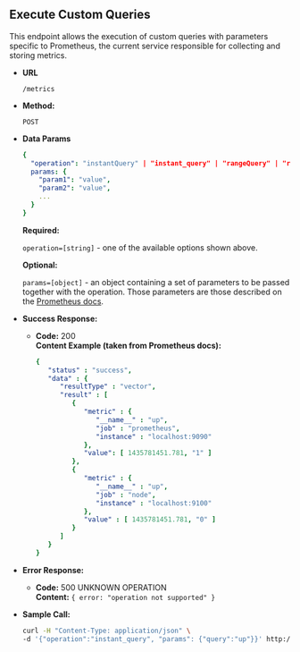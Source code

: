**Execute Custom Queries**
----
  This endpoint allows the execution of custom queries with parameters specific to Prometheus, the current service responsible for collecting and storing metrics.

* **URL**

  `/metrics`

* **Method:**

  `POST`

* **Data Params**
  
  ```yaml
  {
    "operation": "instantQuery" | "instant_query" | "rangeQuery" | "range_query",
    params: {
      "param1": "value",
      "param2": "value",
      ...
    }
  }
  ```
   **Required:**
 
   `operation=[string]` - one of the available options shown above.

   **Optional:**
 
   `params=[object]` - an object containing a set of parameters to be passed together with the operation. Those parameters are those described on the [Prometheus docs](https://prometheus.io/docs/prometheus/latest/querying/api/).

* **Success Response:**

  * **Code:** 200 <br />
    **Content Example (taken from Prometheus docs):**
    ```yaml
    {
       "status" : "success",
       "data" : {
          "resultType" : "vector",
          "result" : [
             {
                "metric" : {
                   "__name__" : "up",
                   "job" : "prometheus",
                   "instance" : "localhost:9090"
                },
                "value": [ 1435781451.781, "1" ]
             },
             {
                "metric" : {
                   "__name__" : "up",
                   "job" : "node",
                   "instance" : "localhost:9100"
                },
                "value" : [ 1435781451.781, "0" ]
             }
          ]
       }
    }
    ```
 
* **Error Response:**

  * **Code:** 500 UNKNOWN OPERATION <br />
    **Content:** `{ error: "operation not supported" }`

* **Sample Call:**

  ```sh
  curl -H "Content-Type: application/json" \
  -d '{"operation":"instant_query", "params": {"query":"up"}}' http://localhost:8081/metrics
  ```
  
